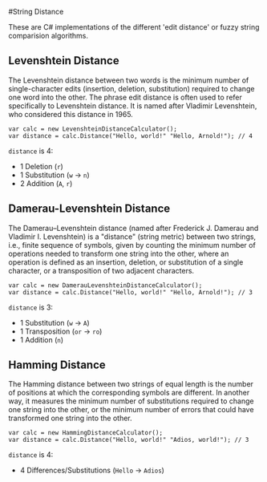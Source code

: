 #String Distance

These are C# implementations of the different 'edit distance' or fuzzy string comparision algorithms.

## Levenshtein Distance
The Levenshtein distance between two words is the minimum number of single-character edits (insertion, deletion, substitution) required to change one word into the other. The phrase edit distance is often used to refer specifically to Levenshtein distance. It is named after Vladimir Levenshtein, who considered this distance in 1965.

    var calc = new LevenshteinDistanceCalculator();
    var distance = calc.Distance("Hello, world!" "Hello, Arnold!"); // 4
        
`distance` is 4:
- 1 Deletion (`r`)
- 1 Substitution (`w` -> `n`)
- 2 Addition (`A`, `r`)

## Damerau-Levenshtein Distance
The Damerau–Levenshtein distance (named after Frederick J. Damerau and Vladimir I. Levenshtein) is a "distance" (string metric) between two strings, i.e., finite sequence of symbols, given by counting the minimum number of operations needed to transform one string into the other, where an operation is defined as an insertion, deletion, or substitution of a single character, or a transposition of two adjacent characters.

    var calc = new DamerauLevenshteinDistanceCalculator();
    var distance = calc.Distance("Hello, world!" "Hello, Arnold!"); // 3
        
`distance` is 3:
- 1 Substitution (`w` -> `A`)
- 1 Transposition (`or` -> `ro`)
- 1 Addition (`n`)


## Hamming Distance
The Hamming distance between two strings of equal length is the number of positions at which the corresponding symbols are different. In another way, it measures the minimum number of substitutions required to change one string into the other, or the minimum number of errors that could have transformed one string into the other.

    var calc = new HammingDistanceCalculator();
    var distance = calc.Distance("Hello, world!" "Adios, world!"); // 3
        
`distance` is 4:
- 4 Differences/Substitutions (`Hello` -> `Adios`)
